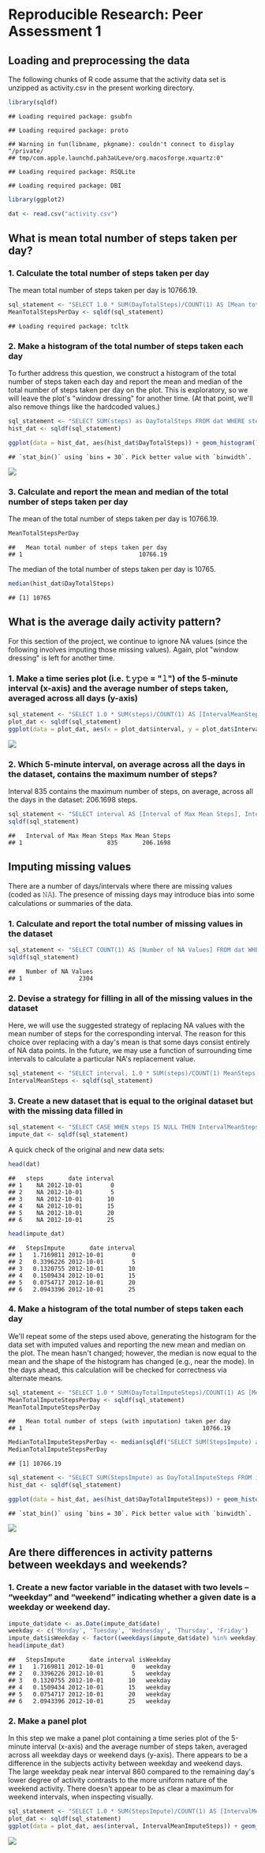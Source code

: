 # Reproducible Research: Peer Assessment 1


## Loading and preprocessing the data

The following chunks of R code assume that the activity data set is unzipped as activity.csv in the present working directory.

```r
library(sqldf)
```

```
## Loading required package: gsubfn
```

```
## Loading required package: proto
```

```
## Warning in fun(libname, pkgname): couldn't connect to display "/private/
## tmp/com.apple.launchd.pah3aULeve/org.macosforge.xquartz:0"
```

```
## Loading required package: RSQLite
```

```
## Loading required package: DBI
```

```r
library(ggplot2)

dat <- read.csv("activity.csv")
```
## What is mean total number of steps taken per day?
### 1. Calculate the total number of steps taken per day
The mean total number of steps taken per day is 10766.19.

```r
sql_statement <- "SELECT 1.0 * SUM(DayTotalSteps)/COUNT(1) AS [Mean total number of steps taken per day] FROM (SELECT SUM(steps) as DayTotalSteps FROM dat WHERE steps IS NOT NULL GROUP BY date)"
MeanTotalStepsPerDay <- sqldf(sql_statement)
```

```
## Loading required package: tcltk
```
### 2. Make a histogram of the total number of steps taken each day
To further address this question, we construct a histogram of the total number of steps taken each day and report the mean and median of the total number of steps taken per day on the plot. This is exploratory, so we will leave the plot's "window dressing" for another time. (At that point, we'll also remove things like the hardcoded values.)

```r
sql_statement <- "SELECT SUM(steps) as DayTotalSteps FROM dat WHERE steps IS NOT NULL GROUP BY date"
hist_dat <- sqldf(sql_statement)

ggplot(data = hist_dat, aes(hist_dat$DayTotalSteps)) + geom_histogram() + geom_vline(xintercept = 10766.19) + annotate("text", x = 10700, y = 9.4, label = "Mean = 10766.19, Median = 10765")
```

```
## `stat_bin()` using `bins = 30`. Pick better value with `binwidth`.
```

![](PA1_template_files/figure-html/unnamed-chunk-3-1.png)

### 3. Calculate and report the mean and median of the total number of steps taken per day
The mean of the total number of steps taken per day is 10766.19.

```r
MeanTotalStepsPerDay
```

```
##   Mean total number of steps taken per day
## 1                                 10766.19
```

The median of the total number of steps taken per day is 10765.

```r
median(hist_dat$DayTotalSteps)
```

```
## [1] 10765
```

## What is the average daily activity pattern?
For this section of the project, we continue to ignore NA values (since the following involves imputing those missing values). Again, plot "window dressing" is left for another time.

### 1. Make a time series plot (i.e. 𝚝𝚢𝚙𝚎 = "𝚕") of the 5-minute interval (x-axis) and the average number of steps taken, averaged across all days (y-axis)

```r
sql_statement <- "SELECT 1.0 * SUM(steps)/COUNT(1) AS [IntervalMeanSteps], interval FROM dat WHERE steps IS NOT NULL GROUP BY interval"
plot_dat <- sqldf(sql_statement)
ggplot(data = plot_dat, aes(x = plot_dat$interval, y = plot_dat$IntervalMeanSteps, group = 1)) + geom_line()
```

![](PA1_template_files/figure-html/unnamed-chunk-6-1.png)

### 2. Which 5-minute interval, on average across all the days in the dataset, contains the maximum number of steps?
Interval 835 contains the maximum number of steps, on average, across all the days in the dataset: 206.1698 steps.

```r
sql_statement <- "SELECT interval AS [Interval of Max Mean Steps], IntervalMeanSteps AS [Max Mean Steps] FROM plot_dat WHERE IntervalMeanSteps = (SELECT MAX(IntervalMeanSteps) from plot_dat)"
sqldf(sql_statement)
```

```
##   Interval of Max Mean Steps Max Mean Steps
## 1                        835       206.1698
```

## Imputing missing values
There are a number of days/intervals where there are missing values (coded as 𝙽𝙰). The presence of missing days may introduce bias into some calculations or summaries of the data.

### 1. Calculate and report the total number of missing values in the dataset

```r
sql_statement <- "SELECT COUNT(1) AS [Number of NA Values] FROM dat WHERE steps IS NULL"
sqldf(sql_statement)
```

```
##   Number of NA Values
## 1                2304
```

### 2. Devise a strategy for filling in all of the missing values in the dataset
Here, we will use the suggested strategy of replacing NA values with the mean number of steps for the corresponding interval. The reason for this choice over replacing with a day's mean is that some days consist entirely of NA data points. In the future, we may use a function of surrounding time intervals to calculate a particular NA's replacement value.

```r
sql_statement <- "SELECT interval, 1.0 * SUM(steps)/COUNT(1) MeanSteps FROM dat WHERE steps IS NOT NULL GROUP BY interval"
IntervalMeanSteps <- sqldf(sql_statement)
```

### 3. Create a new dataset that is equal to the original dataset but with the missing data filled in

```r
sql_statement <- "SELECT CASE WHEN steps IS NULL THEN IntervalMeanSteps.MeanSteps ELSE steps END AS StepsImpute, dat.date, dat.interval FROM dat LEFT JOIN IntervalMeanSteps ON dat.interval = IntervalMeanSteps.interval"
impute_dat <- sqldf(sql_statement)
```

A quick check of the original and new data sets:

```r
head(dat)
```

```
##   steps       date interval
## 1    NA 2012-10-01        0
## 2    NA 2012-10-01        5
## 3    NA 2012-10-01       10
## 4    NA 2012-10-01       15
## 5    NA 2012-10-01       20
## 6    NA 2012-10-01       25
```

```r
head(impute_dat)
```

```
##   StepsImpute       date interval
## 1   1.7169811 2012-10-01        0
## 2   0.3396226 2012-10-01        5
## 3   0.1320755 2012-10-01       10
## 4   0.1509434 2012-10-01       15
## 5   0.0754717 2012-10-01       20
## 6   2.0943396 2012-10-01       25
```

### 4. Make a histogram of the total number of steps taken each day
We'll repeat some of the steps used above, generating the histogram for the data set with imputed values and reporting the new mean and median on the plot. The mean hasn't changed; however, the median is now equal to the mean and the shape of the histogram has changed (e.g., near the mode). In the days ahead, this calculation will be checked for correctness via alternate means.

```r
sql_statement <- "SELECT 1.0 * SUM(DayTotalImputeSteps)/COUNT(1) AS [Mean total number of steps (with imputation) taken per day] FROM (SELECT SUM(StepsImpute) as DayTotalImputeSteps FROM impute_dat GROUP BY date)"
MeanTotalImputeStepsPerDay <- sqldf(sql_statement)
MeanTotalImputeStepsPerDay
```

```
##   Mean total number of steps (with imputation) taken per day
## 1                                                   10766.19
```

```r
MedianTotalImputeStepsPerDay <- median(sqldf("SELECT SUM(StepsImpute) as DayTotalImputeSteps FROM impute_dat GROUP BY date")$DayTotalImputeSteps)
MedianTotalImputeStepsPerDay
```

```
## [1] 10766.19
```

```r
sql_statement <- "SELECT SUM(StepsImpute) as DayTotalImputeSteps FROM impute_dat GROUP BY date"
hist_dat <- sqldf(sql_statement)

ggplot(data = hist_dat, aes(hist_dat$DayTotalImputeSteps)) + geom_histogram() + geom_vline(xintercept = 10766.19) + annotate("text", x = 10700, y = 12.4, label = "Mean = Median = 10766.19")
```

```
## `stat_bin()` using `bins = 30`. Pick better value with `binwidth`.
```

![](PA1_template_files/figure-html/unnamed-chunk-12-1.png)

## Are there differences in activity patterns between weekdays and weekends?
### 1. Create a new factor variable in the dataset with two levels – “weekday” and “weekend” indicating whether a given date is a weekday or weekend day.

```r
impute_dat$date <- as.Date(impute_dat$date)
weekday <- c('Monday', 'Tuesday', 'Wednesday', 'Thursday', 'Friday')
impute_dat$isWeekday <- factor((weekdays(impute_dat$date) %in% weekday), levels = c(FALSE, TRUE), labels = c('weekend', 'weekday'))
head(impute_dat)
```

```
##   StepsImpute       date interval isWeekday
## 1   1.7169811 2012-10-01        0   weekday
## 2   0.3396226 2012-10-01        5   weekday
## 3   0.1320755 2012-10-01       10   weekday
## 4   0.1509434 2012-10-01       15   weekday
## 5   0.0754717 2012-10-01       20   weekday
## 6   2.0943396 2012-10-01       25   weekday
```

### 2. Make a panel plot
In this step we make a panel plot containing a time series plot of the 5-minute interval (x-axis) and the average number of steps taken, averaged across all weekday days or weekend days (y-axis). There appears to be a difference in the subjects activity between weekday and weekend days. The large weekday peak near interval 860 compared to the remaining day's lower degree of activity contrasts to the more uniform nature of the weekend activity. There doesn't appear to be as clear a maximum for weekend intervals, when inspecting visually.

```r
sql_statement <- "SELECT 1.0 * SUM(StepsImpute)/COUNT(1) AS [IntervalMeanImputeSteps], interval, isWeekday FROM impute_dat GROUP BY interval, isWeekday"
plot_dat <- sqldf(sql_statement)
ggplot(data = plot_dat, aes(interval, IntervalMeanImputeSteps)) + geom_line(color="firebrick",lwd = 1) + facet_wrap(~isWeekday, ncol = 1)
```

![](PA1_template_files/figure-html/unnamed-chunk-14-1.png)
